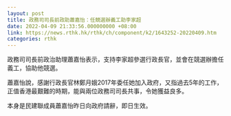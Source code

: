 ```yaml
---
layout: post
title: 政務司司長前政助蕭嘉怡：任競選辦義工助李家超
date: 2022-04-09 21:33:56.000000000 +08:00
link: https://news.rthk.hk/rthk/ch/component/k2/1643252-20220409.htm
categories: rthk
---
```


政務司司長前政治助理蕭嘉怡表示，支持李家超參選行政長官，並會在競選辦擔任義工，協助他競選。

蕭嘉怡說，感謝行政長官林鄭月娥2017年委任她加入政府，又指過去5年的工作，正值香港最艱難的時期，能與兩位政務司司長共事，令她獲益良多。

本身是民建聯成員蕭嘉怡昨日向政府請辭，即日生效。
